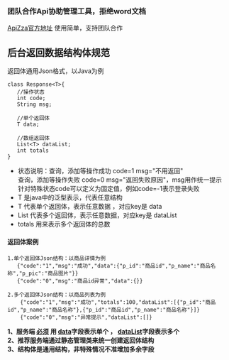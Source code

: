 
### 团队合作Api协助管理工具，拒绝word文档
[ApiZza官方地址](https://apizza.net/) 使用简单，支持团队合作

## 后台返回数据结构体规范

返回体通用Json格式，以Java为例

 ```
 class Response<T>{
    //操作状态
    int code;
    String msg;

    //单个返回体
    T data;

    //数组返回体
    List<T> dataList;
    int totals
 }
 ```
* 状态说明：查询，添加等操作成功 code=1 msg="不用返回"</br>
    查询，添加等操作失败 code=0 msg="返回失败原因"，msg用作统一提示</br>
    针对特殊状态code可以定义为固定值，例如code=-1表示登录失败
* T 是java中的泛型表示，代表任意结构
* T 代表单个返回体，表示任意数据 ，对应key是 data
* List<T> 代表多个返回体，表示任意数据，对应key是 dataList
* totals 用来表示多个返回体的总数

#### 返回体案例

 ```
 1.单个返回体Json结构：以商品详情为例
    {"code":"1","msg":"成功","data":{"p_id":"商品id","p_name":"商品名称","p_pic":"商品图片"}}
    {"code":"0","msg":"商品id异常","data":{}}

 2.多个返回体Json结构：以商品列表为例
     {"code":"1","msg":"成功","totals":100,"dataList":[{"p_id":"商品id","p_name":"商品名称"},{"p_id":"商品id","p_name":"商品名称"}]}
     {"code":"0","msg":"异常提示","dataList":[]}

 ```

**1、服务端 [必须]() 用 [data]()字段表示单个 ， [dataList]()字段表示多个**</br>
**2、推荐服务端通过静态管理类来统一创建返回体结构**</br>
**3、结构体是通用结构，非特殊情况不准增加多余字段**</br>